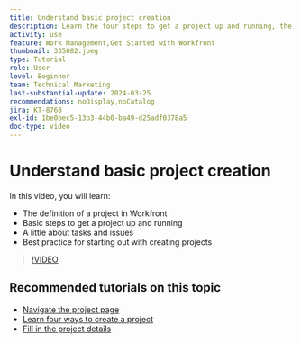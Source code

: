 ```yaml
---
title: Understand basic project creation
description: Learn the four steps to get a project up and running, the definition of a project, and the three most common ways of creating a project.
activity: use
feature: Work Management,Get Started with Workfront
thumbnail: 335082.jpeg
type: Tutorial
role: User
level: Beginner
team: Technical Marketing
last-substantial-update: 2024-03-25
recommendations: noDisplay,noCatalog
jira: KT-8768
exl-id: 1be0bec5-13b3-44b0-ba49-d25adf0378a5
doc-type: video
---
```

# Understand basic project creation

In this video, you will learn:

* The definition of a project in Workfront
* Basic steps to get a project up and running
* A little about tasks and issues
* Best practice for starting out with creating projects

>[!VIDEO](https://video.tv.adobe.com/v/335082/?quality=12&learn=on)

## Recommended tutorials on this topic

* [Navigate the project page](https://experienceleague.adobe.com/en/docs/workfront-learn/tutorials-workfront/manage-work/projects/navigate-the-project-page)
* [Learn four ways to create a project](https://experienceleague.adobe.com/en/docs/workfront-learn/tutorials-workfront/manage-work/projects/understand-other-ways-to-create-projects)
* [Fill in the project details](https://experienceleague.adobe.com/en/docs/workfront-learn/tutorials-workfront/manage-work/projects/fill-in-the-project-details)


